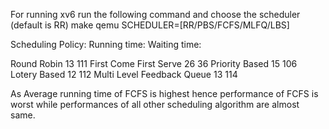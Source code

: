 For running xv6 run the following command and choose the scheduler (default is RR)
make qemu SCHEDULER=[RR/PBS/FCFS/MLFQ/LBS]

Scheduling Policy:        Running time:      Waiting time:

Round Robin               13                  111
First Come First Serve    26                  36
Priority Based            15                  106
Lotery Based              12                  112
Multi Level Feedback Queue 13                 114

As Average running time of FCFS is highest hence performance of FCFS is worst while performances of all other scheduling algorithm are almost same.

